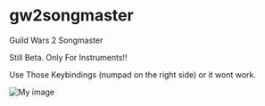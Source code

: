 # gw2songmaster
Guild Wars 2 Songmaster

Still Beta. Only For Instruments!!

Use Those Keybindings (numpad on the right side) or it wont work.

![My image](https://gw2mb.com/image/controls.png)
